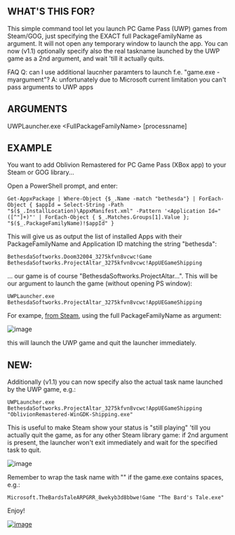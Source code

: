 ## WHAT'S THIS FOR?

This simple command tool let you launch PC Game Pass (UWP) games from Steam/GOG, just specifying the EXACT full PackageFamilyName as argument. It will not open any temporary window to launch the app. You can now (v1.1) optionally specify also the real taskname launched by the UWP game as a 2nd argument, and wait 'till it actually quits. 

FAQ
Q: can I use additional laucnher paramters to launch f.e. "game.exe -myargument"?
A: unfortunately due to Microsoft current limitation you can't pass arguments to UWP apps

## ARGUMENTS
UWPLauncher.exe \<FullPackageFamilyName\> [processname]

## EXAMPLE

You want to add Oblivion Remastered for PC Game Pass (XBox app) to your Steam or GOG library...

Open a PowerShell prompt, and enter:

    Get-AppxPackage | Where-Object {$_.Name -match "bethesda"} | ForEach-Object { $appId = Select-String -Path "$($_.InstallLocation)\AppxManifest.xml" -Pattern '<Application Id="([^"]+)"' | ForEach-Object { $_.Matches.Groups[1].Value }; "$($_.PackageFamilyName)!$appId" }

This will give us as output the list of installed Apps with their PackageFamilyName and Application ID matching the string "bethesda":

    BethesdaSoftworks.Doom32004_3275kfvn8vcwc!Game
    BethesdaSoftworks.ProjectAltar_3275kfvn8vcwc!AppUEGameShipping

... our game is of course "BethesdaSoftworks.ProjectAltar...".
This will be our argument to launch the game (without opening PS window):

    UWPLauncher.exe BethesdaSoftworks.ProjectAltar_3275kfvn8vcwc!AppUEGameShipping
For exampe, [from Steam](https://help.steampowered.com/en/faqs/view/7D01-D2DD-D75E-2955), using the full PackageFamilyName as argument:

![image](https://github.com/user-attachments/assets/25e1b898-2bf3-4e0e-9bee-b483cf3398a8)

this will launch the UWP game and quit the launcher immediately.

## NEW: 
Additionally (v1.1) you can now specify also the actual task name launched by the UWP game, e.g.:

    UWPLauncher.exe BethesdaSoftworks.ProjectAltar_3275kfvn8vcwc!AppUEGameShipping "OblivionRemastered-WinGDK-Shipping.exe"

This is useful to make Steam show your status is "still playing" 'till you actually quit the game, as for any other Steam library game: if 2nd argument is present, the launcher won't exit immediately and wait for the specified task to quit.

![image](https://github.com/user-attachments/assets/ca88773a-4cea-4f4b-bce2-dbef6ebe446b)

Remember to wrap the task name with "" if the game.exe contains spaces, e.g.:

    Microsoft.TheBardsTaleARPGRR_8wekyb3d8bbwe!Game "The Bard's Tale.exe"

Enjoy!

 


[![image](https://github.com/user-attachments/assets/405b06a2-b225-4644-bd5c-2791a321f6e3)](https://paypal.me/lucalongone)


 


